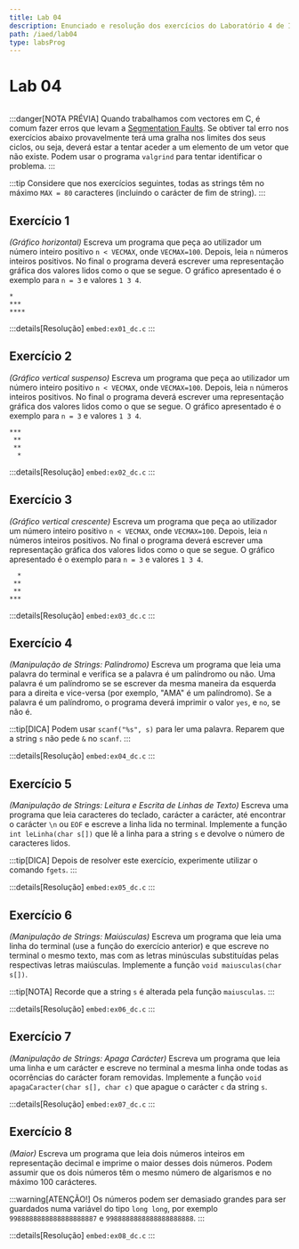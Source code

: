 ```yaml
---
title: Lab 04
description: Enunciado e resolução dos exercícios do Laboratório 4 de IAED
path: /iaed/lab04
type: labsProg
---
```


# Lab 04

```toc

```

:::danger[NOTA PRÉVIA]
Quando trabalhamos com vectores em C, é comum fazer erros que levam a [Segmentation Faults](https://en.wikipedia.org/wiki/Segmentation_fault).
Se obtiver tal erro nos exercícios abaixo provavelmente terá uma gralha nos limites dos seus ciclos, ou seja,
deverá estar a tentar aceder a um elemento de um vetor que não existe.
Podem usar o programa `valgrind` para tentar identificar o problema.
:::

:::tip
Considere que nos exercícios seguintes, todas as strings têm no máximo `MAX = 80` caracteres (incluindo o carácter de fim de string).
:::

## Exercício 1

_(Gráfico horizontal)_ Escreva um programa que peça ao utilizador um número inteiro positivo `n < VECMAX`, onde `VECMAX=100`.
Depois, leia `n` números inteiros positivos.
No final o programa deverá escrever uma representação gráfica dos valores lidos como o que se segue.
O gráfico apresentado é o exemplo para `n = 3` e valores `1 3 4`.

```
*
***
****
```

:::details[Resolução]
`embed:ex01_dc.c`
:::

## Exercício 2

_(Gráfico vertical suspenso)_ Escreva um programa que peça ao utilizador um número inteiro positivo `n < VECMAX`, onde `VECMAX=100`.
Depois, leia `n` números inteiros positivos.
No final o programa deverá escrever uma representação gráfica dos valores lidos como o que se segue.
O gráfico apresentado é o exemplo para `n = 3` e valores `1 3 4`.

```
***
 **
 **
  *
```

:::details[Resolução]
`embed:ex02_dc.c`
:::

## Exercício 3

_(Gráfico vertical crescente)_ Escreva um programa que peça ao utilizador um número inteiro positivo `n < VECMAX`, onde `VECMAX=100`.
Depois, leia `n` números inteiros positivos.
No final o programa deverá escrever uma representação gráfica dos valores lidos como o que se segue.
O gráfico apresentado é o exemplo para `n = 3` e valores `1 3 4`.

```
  *
 **
 **
***
```

:::details[Resolução]
`embed:ex03_dc.c`
:::

## Exercício 4

_(Manipulação de Strings: Palíndromo)_ Escreva um programa que leia uma palavra do terminal e verifica se a palavra é um palíndromo ou não.
Uma palavra é um palíndromo se se escrever da mesma maneira da esquerda para a direita e vice-versa (por exemplo, "AMA" é um palíndromo).
Se a palavra é um palíndromo, o programa deverá imprimir o valor `yes`, e `no`, se não é.

:::tip[DICA]
Podem usar `scanf("%s", s)` para ler uma palavra. Reparem que a string `s` não pede `&` no `scanf`.
:::

:::details[Resolução]
`embed:ex04_dc.c`
:::

## Exercício 5

_(Manipulação de Strings: Leitura e Escrita de Linhas de Texto)_ Escreva uma programa que leia caracteres do teclado,
carácter a carácter, até encontrar o carácter `\n` ou `EOF` e escreve a linha lida no terminal.
Implemente a função `int leLinha(char s[])` que lê a linha para a string `s` e devolve o número de caracteres lidos.

:::tip[DICA]
Depois de resolver este exercício, experimente utilizar o comando `fgets`.
:::

:::details[Resolução]
`embed:ex05_dc.c`
:::

## Exercício 6

_(Manipulação de Strings: Maiúsculas)_ Escreva um programa que leia uma linha do terminal
(use a função do exercício anterior) e que escreve no terminal o mesmo texto,
mas com as letras minúsculas substituídas pelas respectivas letras maiúsculas.
Implemente a função `void maiusculas(char s[])`.

:::tip[NOTA]
Recorde que a string `s` é alterada pela função `maiusculas`.
:::

:::details[Resolução]
`embed:ex06_dc.c`
:::

## Exercício 7

_(Manipulação de Strings: Apaga Carácter)_ Escreva um programa que leia uma linha e um carácter e
escreve no terminal a mesma linha onde todas as ocorrências do carácter foram removidas.
Implemente a função `void apagaCaracter(char s[], char c)` que apague o carácter `c` da string `s`.

:::details[Resolução]
`embed:ex07_dc.c`
:::

## Exercício 8

_(Maior)_ Escreva um programa que leia dois números inteiros em representação decimal e imprime o maior desses dois números.
Podem assumir que os dois números têm o mesmo número de algarismos e no máximo 100 carácteres.

:::warning[ATENÇÃO!]
Os números podem ser demasiado grandes para ser guardados numa variável do tipo `long long`, por exemplo `9988888888888888888887` e `9988888888888888888888`.
:::

:::details[Resolução]
`embed:ex08_dc.c`
:::
